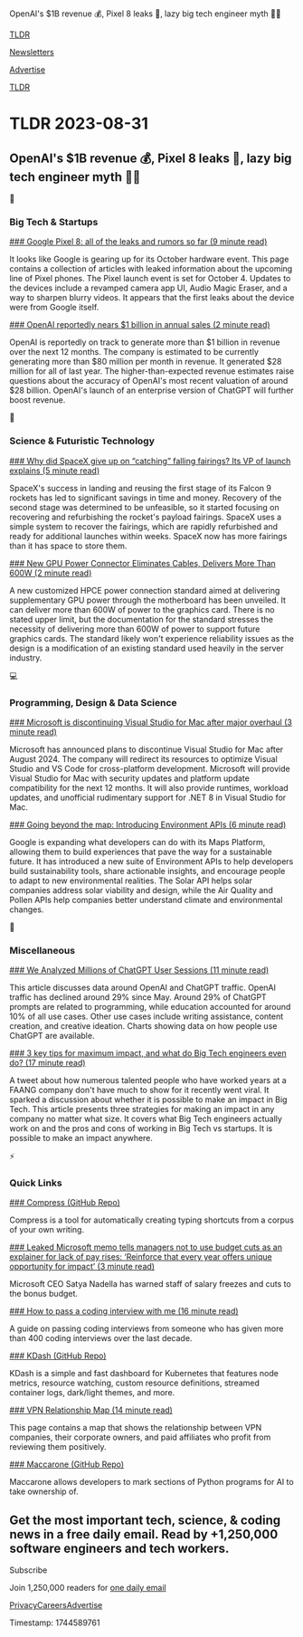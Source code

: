 OpenAI's $1B revenue 💰, Pixel 8 leaks 📱, lazy big tech engineer myth 👨‍💻

[TLDR](/)

[Newsletters](/newsletters)

[Advertise](https://advertise.tldr.tech/)

[TLDR](/)

# TLDR 2023-08-31

## OpenAI's $1B revenue 💰, Pixel 8 leaks 📱, lazy big tech engineer myth 👨‍💻

📱

### Big Tech & Startups

[### Google Pixel 8: all of the leaks and rumors so far (9 minute read)](https://www.theverge.com/2023/8/30/23852507/google-pixel-8-pro-rumors-leaks-camera-display?utm_source=tldrnewsletter)

It looks like Google is gearing up for its October hardware event. This page contains a collection of articles with leaked information about the upcoming line of Pixel phones. The Pixel launch event is set for October 4. Updates to the devices include a revamped camera app UI, Audio Magic Eraser, and a way to sharpen blurry videos. It appears that the first leaks about the device were from Google itself.

[### OpenAI reportedly nears $1 billion in annual sales (2 minute read)](https://www.fastcompany.com/90946849/openai-chatgpt-reportedly-nears-1-billion-annual-sales?partner=rss&amp;utm_source=feedly&amp;utm_medium=feed&amp;utm_campaign=rss+fastcompany&amp;utm_content=rss?utm_source=tldrnewsletter)

OpenAI is reportedly on track to generate more than $1 billion in revenue over the next 12 months. The company is estimated to be currently generating more than $80 million per month in revenue. It generated $28 million for all of last year. The higher-than-expected revenue estimates raise questions about the accuracy of OpenAI's most recent valuation of around $28 billion. OpenAI's launch of an enterprise version of ChatGPT will further boost revenue.

🚀

### Science & Futuristic Technology

[### Why did SpaceX give up on “catching” falling fairings? Its VP of launch explains (5 minute read)](https://arstechnica.com/space/2023/08/spacexs-vp-of-launch-shares-the-companys-special-algorithm-for-innovation/?utm_source=tldrnewsletter)

SpaceX's success in landing and reusing the first stage of its Falcon 9 rockets has led to significant savings in time and money. Recovery of the second stage was determined to be unfeasible, so it started focusing on recovering and refurbishing the rocket's payload fairings. SpaceX uses a simple system to recover the fairings, which are rapidly refurbished and ready for additional launches within weeks. SpaceX now has more fairings than it has space to store them.

[### New GPU Power Connector Eliminates Cables, Delivers More Than 600W (2 minute read)](https://www.tomshardware.com/news/new-gpu-power-connector-eliminates-cables-delivers-more-than-600w?utm_source=tldrnewsletter)

A new customized HPCE power connection standard aimed at delivering supplementary GPU power through the motherboard has been unveiled. It can deliver more than 600W of power to the graphics card. There is no stated upper limit, but the documentation for the standard stresses the necessity of delivering more than 600W of power to support future graphics cards. The standard likely won't experience reliability issues as the design is a modification of an existing standard used heavily in the server industry.

💻

### Programming, Design & Data Science

[### Microsoft is discontinuing Visual Studio for Mac after major overhaul (3 minute read)](https://9to5mac.com/2023/08/30/microsoft-visual-studio-mac-discontinued/?utm_source=tldrnewsletter)

Microsoft has announced plans to discontinue Visual Studio for Mac after August 2024. The company will redirect its resources to optimize Visual Studio and VS Code for cross-platform development. Microsoft will provide Visual Studio for Mac with security updates and platform update compatibility for the next 12 months. It will also provide runtimes, workload updates, and unofficial rudimentary support for .NET 8 in Visual Studio for Mac.

[### Going beyond the map: Introducing Environment APIs (6 minute read)](https://cloud.google.com/blog/products/maps-platform/going-beyond-map-introducing-environment-apis?utm_source=tldrnewsletter)

Google is expanding what developers can do with its Maps Platform, allowing them to build experiences that pave the way for a sustainable future. It has introduced a new suite of Environment APIs to help developers build sustainability tools, share actionable insights, and encourage people to adapt to new environmental realities. The Solar API helps solar companies address solar viability and design, while the Air Quality and Pollen APIs help companies better understand climate and environmental changes.

🎁

### Miscellaneous

[### We Analyzed Millions of ChatGPT User Sessions (11 minute read)](https://sparktoro.com/blog/we-analyzed-millions-of-chatgpt-user-sessions-visits-are-down-29-since-may-programming-assistance-is-30-of-use/?utm_source=tldrnewsletter)

This article discusses data around OpenAI and ChatGPT traffic. OpenAI traffic has declined around 29% since May. Around 29% of ChatGPT prompts are related to programming, while education accounted for around 10% of all use cases. Other use cases include writing assistance, content creation, and creative ideation. Charts showing data on how people use ChatGPT are available.

[### 3 key tips for maximum impact, and what do Big Tech engineers even do? (17 minute read)](https://newsletter.devmoh.co/p/3-key-tips-for-maximum-impact?utm_source=tldrnewsletter)

A tweet about how numerous talented people who have worked years at a FAANG company don't have much to show for it recently went viral. It sparked a discussion about whether it is possible to make an impact in Big Tech. This article presents three strategies for making an impact in any company no matter what size. It covers what Big Tech engineers actually work on and the pros and cons of working in Big Tech vs startups. It is possible to make an impact anywhere.

⚡

### Quick Links

[### Compress (GitHub Repo)](https://github.com/eschluntz/compress?utm_source=tldrnewsletter)

Compress is a tool for automatically creating typing shortcuts from a corpus of your own writing.

[### Leaked Microsoft memo tells managers not to use budget cuts as an explainer for lack of pay rises: ‘Reinforce that every year offers unique opportunity for impact’ (3 minute read)](https://finance.yahoo.com/news/leaked-microsoft-memo-tells-managers-144817183.html?utm_source=tldrnewsletter)

Microsoft CEO Satya Nadella has warned staff of salary freezes and cuts to the bonus budget.

[### How to pass a coding interview with me (16 minute read)](https://robertheaton.com/interview/?utm_source=tldrnewsletter)

A guide on passing coding interviews from someone who has given more than 400 coding interviews over the last decade.

[### KDash (GitHub Repo)](https://github.com/kdash-rs/kdash?utm_source=tldrnewsletter)

KDash is a simple and fast dashboard for Kubernetes that features node metrics, resource watching, custom resource definitions, streamed container logs, dark/light themes, and more.

[### VPN Relationship Map (14 minute read)](https://windscribe.com/vpnmap?utm_source=tldrnewsletter)

This page contains a map that shows the relationship between VPN companies, their corporate owners, and paid affiliates who profit from reviewing them positively.

[### Maccarone (GitHub Repo)](https://github.com/bsilverthorn/maccarone?utm_source=tldrnewsletter)

Maccarone allows developers to mark sections of Python programs for AI to take ownership of.

## Get the most important tech, science, & coding news in a free daily email. Read by +1,250,000 software engineers and tech workers.

Subscribe

Join 1,250,000 readers for [one daily email](/api/latest/tech)

[Privacy](/privacy)[Careers](https://jobs.ashbyhq.com/tldr.tech)[Advertise](/tech/advertise)

Timestamp: 1744589761